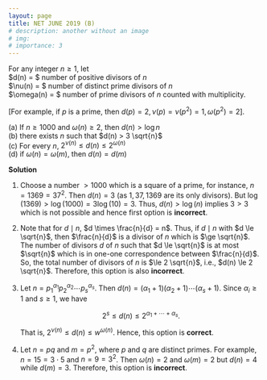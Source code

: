 ```yaml
---
layout: page
title: NET JUNE 2019 (B)
# description: another without an image
# img:
# importance: 3
---
```

<!-- # **NET JUNE 2019 (B):**  -->

For any integer $n \ge 1$, let <br>
$d(n) = $ number of positive divisors of $n$ <br>
$\nu(n) = $ number of distinct prime divisors of $n$<br>
$\omega(n) = $ number of prime divisors of $n$ counted with multiplicity.<br>

[For example, if $p$ is a prime, then $d(p) = 2, \nu(p) = \nu(p^2) = 1, \omega(p^2)=2$].<br>

(a) If $n \ge 1000$ and $\omega(n) \ge 2$, then $d(n) > \log n$<br>
(b) there exists $n$ such that $d(n) > 3 \sqrt{n}$<br>
(c) For every $n$, $2^{\nu(n)} \le d(n) \le 2^{\omega(n)}$<br>
(d) if $\omega(n) = \omega(m)$, then $d(n) = d(m)$<br>

**Solution**

1.  Choose a number $> 1000$ which is a square of a prime, for instance, $n = 1369 = 37^2$. Then $d(n) = 3$ (as $1,37,1369$ are its only divisors). But 
    $\log(1369) > \log(1000) = 3\log (10) = 3$. Thus, $d(n) > \log(n)$ implies $3>3$ which is not possible and hence first option is **incorrect**.

2.  Note that for $d \mid n$, $d \times \frac{n}{d} = n$. Thus, if $d \mid n$ with $d \le \sqrt{n}$, then $\frac{n}{d}$ is a divisor of $n$ which is $\ge \sqrt{n}$. The number of divisors $d$ of $n$ such that $d \le \sqrt{n}$ is at most $\sqrt{n}$ which is in one-one correspondence between $\frac{n}{d}$. So, the total number of divisors of $n$ is $\le 2 \sqrt{n}$, i.e., $d(n) \le 2 \sqrt{n}$. Therefore, this option is also **incorrect**.

3.  Let $n = p_1^{\alpha_1} p_2^{\alpha_2} \cdots p_s^{\alpha_s}$. 
    Then 
    $d(n) = (\alpha_1 + 1) (\alpha_2 + 1)\cdots (\alpha_s + 1)$. Since $\alpha_i\ge 1$ and $s \ge 1$, we have

    $$2^s \le d(n) \le 2^{\alpha_1 +\cdots + \alpha_s}.$$

    That is, $2^{\nu(n)} \le d(n) \le w^{\omega(n)}$. Hence, this option is **correct**.

4.  Let $n= pq$ and $m =p^2$, where $p$ and $q$ are distinct primes. For example, $n = 15 = 3 \cdot 5$ and $n = 9 = 3^2$. Then $\omega(n) = 2$ and $\omega(m) = 2$ but $d(n) = 4$ while $d(m) = 3$. Therefore, this option is **incorrect**. 